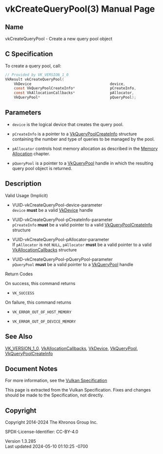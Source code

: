 # vkCreateQueryPool(3) Manual Page

## Name

vkCreateQueryPool - Create a new query pool object



## <a href="#_c_specification" class="anchor"></a>C Specification

To create a query pool, call:

``` c
// Provided by VK_VERSION_1_0
VkResult vkCreateQueryPool(
    VkDevice                                    device,
    const VkQueryPoolCreateInfo*                pCreateInfo,
    const VkAllocationCallbacks*                pAllocator,
    VkQueryPool*                                pQueryPool);
```

## <a href="#_parameters" class="anchor"></a>Parameters

- `device` is the logical device that creates the query pool.

- `pCreateInfo` is a pointer to a
  [VkQueryPoolCreateInfo](https://registry.khronos.org/vulkan/specs/1.3-extensions/man/html/VkQueryPoolCreateInfo.html) structure
  containing the number and type of queries to be managed by the pool.

- `pAllocator` controls host memory allocation as described in the <a
  href="https://registry.khronos.org/vulkan/specs/1.3-extensions/html/vkspec.html#memory-allocation"
  target="_blank" rel="noopener">Memory Allocation</a> chapter.

- `pQueryPool` is a pointer to a [VkQueryPool](https://registry.khronos.org/vulkan/specs/1.3-extensions/man/html/VkQueryPool.html) handle
  in which the resulting query pool object is returned.

## <a href="#_description" class="anchor"></a>Description

Valid Usage (Implicit)

- <a href="#VUID-vkCreateQueryPool-device-parameter"
  id="VUID-vkCreateQueryPool-device-parameter"></a>
  VUID-vkCreateQueryPool-device-parameter  
  `device` **must** be a valid [VkDevice](https://registry.khronos.org/vulkan/specs/1.3-extensions/man/html/VkDevice.html) handle

- <a href="#VUID-vkCreateQueryPool-pCreateInfo-parameter"
  id="VUID-vkCreateQueryPool-pCreateInfo-parameter"></a>
  VUID-vkCreateQueryPool-pCreateInfo-parameter  
  `pCreateInfo` **must** be a valid pointer to a valid
  [VkQueryPoolCreateInfo](https://registry.khronos.org/vulkan/specs/1.3-extensions/man/html/VkQueryPoolCreateInfo.html) structure

- <a href="#VUID-vkCreateQueryPool-pAllocator-parameter"
  id="VUID-vkCreateQueryPool-pAllocator-parameter"></a>
  VUID-vkCreateQueryPool-pAllocator-parameter  
  If `pAllocator` is not `NULL`, `pAllocator` **must** be a valid
  pointer to a valid [VkAllocationCallbacks](https://registry.khronos.org/vulkan/specs/1.3-extensions/man/html/VkAllocationCallbacks.html)
  structure

- <a href="#VUID-vkCreateQueryPool-pQueryPool-parameter"
  id="VUID-vkCreateQueryPool-pQueryPool-parameter"></a>
  VUID-vkCreateQueryPool-pQueryPool-parameter  
  `pQueryPool` **must** be a valid pointer to a
  [VkQueryPool](https://registry.khronos.org/vulkan/specs/1.3-extensions/man/html/VkQueryPool.html) handle

Return Codes

On success, this command returns  
- `VK_SUCCESS`

On failure, this command returns  
- `VK_ERROR_OUT_OF_HOST_MEMORY`

- `VK_ERROR_OUT_OF_DEVICE_MEMORY`

## <a href="#_see_also" class="anchor"></a>See Also

[VK_VERSION_1_0](https://registry.khronos.org/vulkan/specs/1.3-extensions/man/html/VK_VERSION_1_0.html),
[VkAllocationCallbacks](https://registry.khronos.org/vulkan/specs/1.3-extensions/man/html/VkAllocationCallbacks.html),
[VkDevice](https://registry.khronos.org/vulkan/specs/1.3-extensions/man/html/VkDevice.html), [VkQueryPool](https://registry.khronos.org/vulkan/specs/1.3-extensions/man/html/VkQueryPool.html),
[VkQueryPoolCreateInfo](https://registry.khronos.org/vulkan/specs/1.3-extensions/man/html/VkQueryPoolCreateInfo.html)

## <a href="#_document_notes" class="anchor"></a>Document Notes

For more information, see the <a
href="https://registry.khronos.org/vulkan/specs/1.3-extensions/html/vkspec.html#vkCreateQueryPool"
target="_blank" rel="noopener">Vulkan Specification</a>

This page is extracted from the Vulkan Specification. Fixes and changes
should be made to the Specification, not directly.

## <a href="#_copyright" class="anchor"></a>Copyright

Copyright 2014-2024 The Khronos Group Inc.

SPDX-License-Identifier: CC-BY-4.0

Version 1.3.285  
Last updated 2024-05-10 01:10:25 -0700
